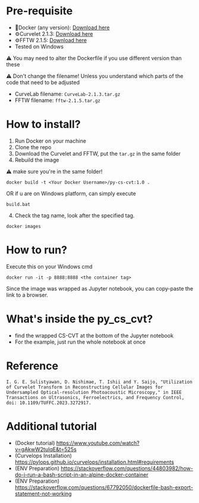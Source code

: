 # Pre-requisite
- 🐳Docker (any version): [Download here](https://www.docker.com/products/docker-desktop/)
- ⚙️Curvelet 2.1.3: [Download here](http://curvelet.org/)
- ⚙️FFTW 2.1.5: [Download here](https://www.fftw.org/download.html) 
- Tested on Windows

⚠️ You may need to alter the Dockerfile if you use different version than these

⚠️ Don't change the filename! Unless you understand which parts of the code that need to be adjusted
  - CurveLab filename: `CurveLab-2.1.3.tar.gz`
  - FFTW filename: `fftw-2.1.5.tar.gz`

# How to install?
1) Run Docker on your machine
2) Clone the repo
3) Download the Curvelet and FFTW, put the `tar.gz` in the same folder
4) Rebuild the image

⚠️ make sure you're in the same folder!
~~~
docker build -t <Your Docker Username>/py-cs-cvt:1.0 .
~~~

OR if u are on Windows platform, can simply execute
~~~
build.bat
~~~
4) Check the tag name, look after the specified tag.
~~~
docker images
~~~

# How to run?

Execute this on your Windows cmd

~~~
docker run -it -p 8888:8888 <the container tag>
~~~~

Since the image was wrapped as Jupyter notebook, you can copy-paste the link to a browser.

# What's inside the py_cs_cvt?
- find the wrapped CS-CVT at the bottom of the Jupyter notebook
- For the example, just run the whole notebook at once

# Reference

~~~
I. G. E. Sulistyawan, D. Nishimae, T. Ishii and Y. Saijo, "Utilization of Curvelet Transform in Reconstructing Cellular Images for Undersampled Optical-resolution Photoacoustic Microscopy," in IEEE Transactions on Ultrasonics, Ferroelectrics, and Frequency Control, doi: 10.1109/TUFFC.2023.3272917.
~~~

# Additional tutorial
- (Docker tutorial) https://www.youtube.com/watch?v=gAkwW2tuIqE&t=525s
- (Curvelops Installation) https://pylops.github.io/curvelops/installation.html#requirements
- (ENV Preparation) https://stackoverflow.com/questions/44803982/how-do-i-run-a-bash-script-in-an-alpine-docker-container
- (ENV Preparation) https://stackoverflow.com/questions/67792050/dockerfile-bash-export-statement-not-working

